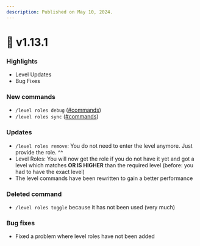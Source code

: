 ```yaml
---
description: Published on May 10, 2024.
---
```


# 📙 v1.13.1

### Highlights

* Level Updates
* Bug Fixes

### New commands

* `/level roles debug` ([#commands](../our-features/level.md#commands "mention"))
* `/level roles sync` ([#commands](../our-features/level.md#commands "mention"))

### Updates

* `/level roles remove`: You do not need to enter the level anymore. Just provide the role. ^^
* Level Roles: You will now get the role if you do not have it yet and got a level which matches **OR IS HIGHER** than the required level (before: you had to have the exact level)
* The level commands have been rewritten to gain a better performance

### Deleted command

* `/level roles toggle` because it has not been used (very much)

### Bug fixes

* Fixed a problem where level roles have not been added



